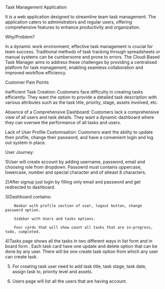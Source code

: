 Task Management Application

It is a web application designed to streamline team task management. The application caters to administrators and regular users, offering comprehensive features to enhance productivity and organization.

 

Why/Problem?

In a dynamic work environment, effective task management is crucial for team success. Traditional methods of task tracking through spreadsheets or manual systems can be cumbersome and prone to errors. The Cloud-Based Task Manager aims to address these challenges by providing a centralised platform for task management, enabling seamless collaboration and improved workflow efficiency.



Customer Pain Points 

Inefficient Task Creation:  Customers face difficulty in creating tasks  efficiently. They want the option to provide a detailed task description with various attributes such as the task title, priority, stage, assets involved, etc.

Absence of a Comprehensive Dashboard: Customers lack a comprehensive view of all users and task details. They want a dynamic dashboard where they can oversee the performance of all tasks and users.

Lack of User Profile Customisation: Customers want the ability to update their profile, change their password, and have a convenient login and log out system in place.



User Journey:
 

1)User will create account by adding username, password, email and choosing role from dropdown. Passowrd must contains uppercase, lowercase, number and special character and of atleast 8 characters.

2)After signup just login by filling only email and password and get redirected to dashboard.

3)Dashboard contains:

        Navbar with profile section of user, logout button, change password option.

        Sidebar with Users and tasks options.

        Four cards that will show count all tasks that are in-progress, todo, completed.

4)Tasks page shows all the tasks in two different ways in list form and in board form . Each task card have one update and delete option that can be done by any user. There will be one create task option from which any user can create task.

5)  For creating task user need to add task title, task stage, task date, assign task to, priority level and assets.

6)  Users page will list all the users that are having account.